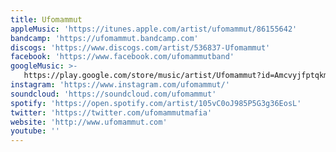```yaml
---
title: Ufomammut
appleMusic: 'https://itunes.apple.com/artist/ufomammut/86155642'
bandcamp: 'https://ufomammut.bandcamp.com'
discogs: 'https://www.discogs.com/artist/536837-Ufomammut'
facebook: 'https://www.facebook.com/ufomammutband'
googleMusic: >-
   https://play.google.com/store/music/artist/Ufomammut?id=Amcvyjfptqkmxb5nawids3qabku
instagram: 'https://www.instagram.com/ufomammut/'
soundcloud: 'https://soundcloud.com/ufomammut'
spotify: 'https://open.spotify.com/artist/105vC0oJ985P5G3g36EosL'
twitter: 'https://twitter.com/ufomammutmafia'
website: 'http://www.ufomammut.com'
youtube: ''
---
```

